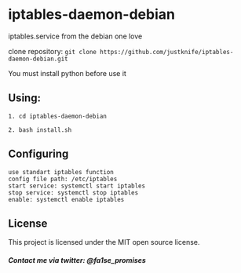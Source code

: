 # iptables-daemon-debian
iptables.service from the debian one love

clone repository: ``` git clone https://github.com/justknife/iptables-daemon-debian.git ```

You must install python before use it

## Using:

    1. cd iptables-daemon-debian
    
    2. bash install.sh

## Configuring
    use standart iptables function
    config file path: /etc/iptables
    start service: systemctl start iptables
    stop service: systemctl stop iptables
    enable: systemctl enable iptables
## License

This project is licensed under the MIT open source license.


##### Contact me via twitter: @fa1se_promises

